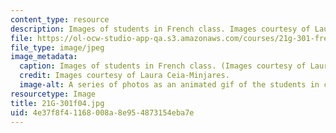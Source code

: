 ```yaml
---
content_type: resource
description: Images of students in French class. Images courtesy of Laura Ceia-Minjares.
file: https://ol-ocw-studio-app-qa.s3.amazonaws.com/courses/21g-301-french-i-fall-2004/4e37f8f41168008a8e954873154eba7e_21G-301f04.jpg
file_type: image/jpeg
image_metadata:
  caption: Images of students in French class. (Images courtesy of Laura Ceia-Minjares.)
  credit: Images courtesy of Laura Ceia-Minjares.
  image-alt: A series of photos as an animated gif of the students in class.
resourcetype: Image
title: 21G-301f04.jpg
uid: 4e37f8f4-1168-008a-8e95-4873154eba7e
---
```

